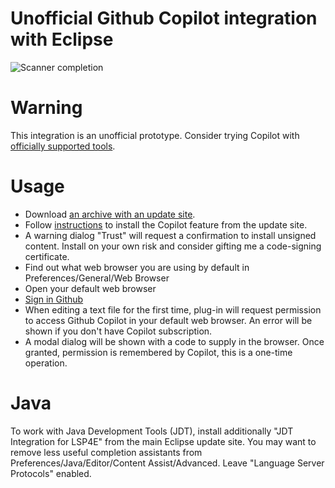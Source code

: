 # Unofficial Github Copilot integration with Eclipse

![Scanner completion](images/scanner_completion.png)

# Warning
This integration is an unofficial prototype. Consider trying Copilot with [officially supported tools](https://docs.github.com/en/copilot/getting-started-with-github-copilot).

# Usage
- Download [an archive with an update site](https://github.com/vgcpge/eclipse.copilot/releases/latest/download/update-site.zip).
- Follow [instructions](https://help.eclipse.org/latest/topic/org.eclipse.platform.doc.user/tasks/tasks-124.htm) to install the Copilot feature from the update site.
- A warning dialog "Trust" will request a confirmation to install unsigned content. Install on your own risk and consider gifting me a code-signing certificate.
- Find out what web browser you are using by default in Preferences/General/Web Browser
- Open your default web browser
- [Sign in Github](https://github.com/login)
- When editing a text file for the first time, plug-in will request permission to access Github Copilot in your default web browser. An error will be shown if you don't have Copilot subscription.
- A modal dialog will be shown with a code to supply in the browser. Once granted, permission is remembered by Copilot, this is a one-time operation.

# Java
To work with Java Development Tools (JDT), install additionally "JDT Integration for LSP4E" from the main Eclipse update site.
You may want to remove less useful completion assistants from Preferences/Java/Editor/Content Assist/Advanced. Leave "Language Server Protocols" enabled.
